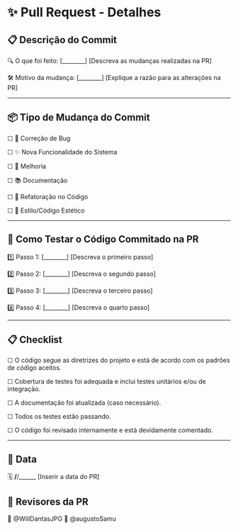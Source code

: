 # ✨ Pull Request - Detalhes

## 📋 Descrição do Commit
🔍 O que foi feito:
[________] [Descreva as mudanças realizadas na PR]

🛠️ Motivo da mudança:
[________] [Explique a razão para as alterações na PR]



---


## 📦 Tipo de Mudança do Commit
☐ 🐞 Correção de Bug

☐ ✨ Nova Funcionalidade do Sistema

☐ 📝 Melhoria

☐ 📚 Documentação

☐ 🔄 Refatoração no Código

☐ 🎨 Estilo/Código Estético



---

## 🧪 Como Testar o Código Commitado na PR
1️⃣ Passo 1:
[________] [Descreva o primeiro passo]

2️⃣ Passo 2:
[________] [Descreva o segundo passo]

3️⃣ Passo 3:
[________] [Descreva o terceiro passo]

4️⃣ Passo 4:
[________] [Descreva o quarto passo]

---

## 📋 Checklist
☐ O código segue as diretrizes do projeto e está de acordo com os padrões de código aceitos.

☐ Cobertura de testes foi adequada e inclui testes unitários e/ou de integração.

☐ A documentação foi atualizada (caso necessário).

☐ Todos os testes estão passando.

☐ O código foi revisado internamente e está devidamente comentado.


---

## 📅 Data
🗓️ ____/____/______ [Inserir a data do PR]

## 📝 Revisores da PR
👤 @WillDantasJPG
👤 @augustoSamu


